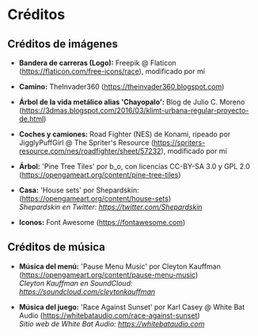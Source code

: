 # Créditos

## Créditos de imágenes

- **Bandera de carreras (Logo):** Freepik @ Flaticon (https://flaticon.com/free-icons/race), modificado por mí

- **Camino:** TheInvader360 (https://theinvader360.blogspot.com)

- **Árbol de la vida metálico alias 'Chayopalo':** Blog de Julio C. Moreno (https://3dmas.blogspot.com/2016/03/klimt-urbana-regular-proyecto-de.html)

- **Coches y camiones:** Road Fighter (NES) de Konami, ripeado por JigglyPuffGirl @ The Spriter's Resource (https://spriters-resource.com/nes/roadfighter/sheet/57232), modificado por mí

- **Árbol:** 'Pine Tree Tiles' por b_o, con licencias CC-BY-SA 3.0 y GPL 2.0 (https://opengameart.org/content/pine-tree-tiles)

- **Casa:** 'House sets' por Shepardskin: (https://opengameart.org/content/house-sets)\
*Shepardskin en Twitter: https://twitter.com/Shepardskin*

- **Iconos:** Font Awesome (https://fontawesome.com)

## Créditos de música

- **Música del menú:** 'Pause Menu Music' por Cleyton Kauffman (https://opengameart.org/content/pause-menu-music)\
*Cleyton Kauffman en SoundCloud: https://soundcloud.com/cleytonkauffman*

- **Música del juego:** 'Race Against Sunset' por Karl Casey @ White Bat Audio (https://whitebataudio.com/race-against-sunset)\
*Sitio web de White Bat Audio: https://whitebataudio.com*